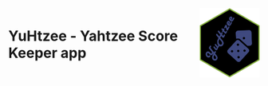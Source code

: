 <img src="www/YuHtzee-logo.png" align="right" width=120 height=139 alt="" />

# YuHtzee - Yahtzee Score Keeper app

